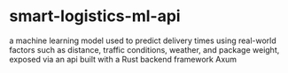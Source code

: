 # smart-logistics-ml-api
a machine learning model used to predict delivery times using real-world factors such as distance, traffic conditions, weather, and package weight, exposed via an api built with a Rust backend framework Axum
